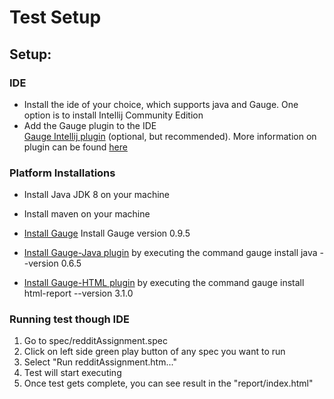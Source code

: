 # Test Setup

## Setup:

### IDE
- Install the ide of your choice, which supports java and Gauge. One option is to install Intellij Community Edition
- Add the Gauge plugin to the IDE
<br> [Gauge Intellij plugin](https://plugins.jetbrains.com/plugin/7535) (optional, but recommended). More information on plugin can be found [here](http://getgauge.io/documentation/user/current/ide_support/intellij_idea.html)

### Platform Installations
- Install Java JDK 8 on your machine
- Install maven on your machine
- [Install Gauge](http://getgauge.io/download.html)
  Install Gauge version 0.9.5
  
- [Install Gauge-Java plugin](http://getgauge.io/documentation/user/current/plugins/installation.html) by executing the command
  gauge install java --version 0.6.5
  
- [Install Gauge-HTML plugin](http://getgauge.io/documentation/user/current/plugins/installation.html) by executing the command
  gauge install html-report --version 3.1.0
  
### Running test though IDE
1. Go to spec/redditAssignment.spec
2. Click on left side green play button of any spec you want to run
3. Select "Run redditAssignment.htm..."
4. Test will start executing
5. Once test gets complete, you can see result in the "report/index.html"
